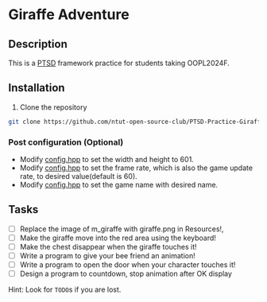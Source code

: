 # Giraffe Adventure
## Description
This is a [PTSD](https://github.com/ntut-open-source-club/practical-tools-for-simple-design) framework practice for students taking OOPL2024F.

## Installation
1. Clone the repository
```bash
git clone https://github.com/ntut-open-source-club/PTSD-Practice-Giraffe-Adventure --recursive
```
### Post configuration (Optional)
* Modify [config.hpp](PTSD/include/config.hpp) to set the width and height to 601.
* Modify [config.hpp](PTSD/include/config.hpp) to set the frame rate, which is also the game update rate, to desired value(default is 60).
* Modify [config.hpp](PTSD/include/config.hpp) to set the game name with desired name.

## Tasks
- [ ] Replace the image of m_giraffe with giraffe.png in Resources!,
- [ ] Make the giraffe move into the red area using the keyboard!
- [ ] Make the chest disappear when the giraffe touches it!
- [ ] Write a program to give your bee friend an animation!
- [ ] Write a program to open the door when your character touches it!
- [ ] Design a program to countdown, stop animation after OK display

Hint:  Look for `TODO`s if you are lost.
